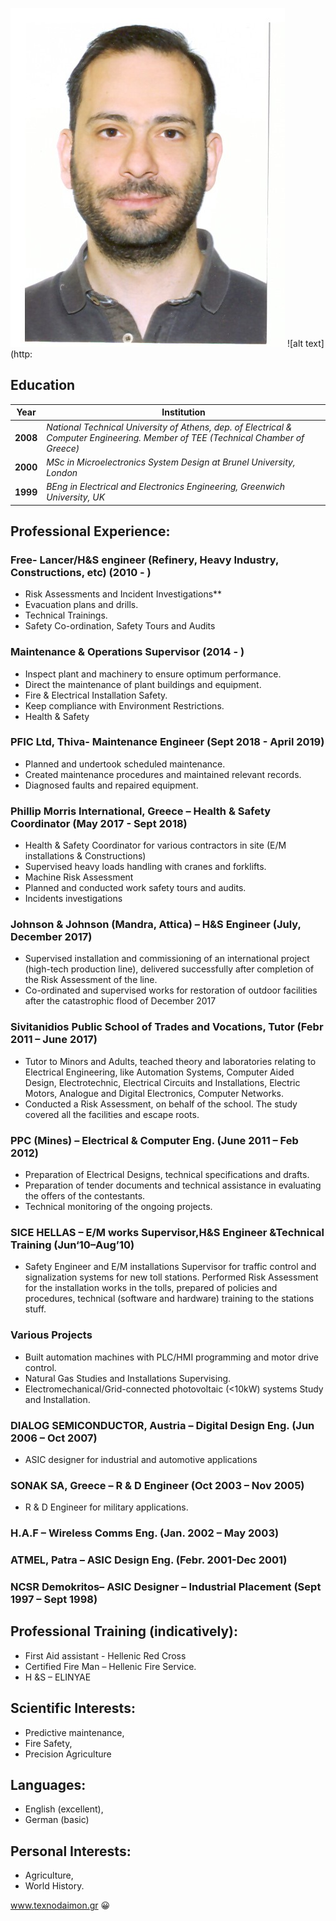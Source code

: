 
![DimSkikos Foto](/image/skikos_foto_μικρή.jpg)
![alt text](http:

## Education
Year | Institution
---- | -------------
**2008** | *National Technical University of Athens, dep. of Electrical & Computer Engineering. Member of TEE (Technical Chamber of Greece)*
**2000** | *MSc in Microelectronics System Design at Brunel University, London*
**1999** | *BEng in Electrical and Electronics Engineering, Greenwich University, UK*

## Professional Experience:
### Free- Lancer/H&S engineer (Refinery, Heavy Industry, Constructions, etc) (2010 - )
- Risk Assessments and Incident Investigations**
- Evacuation plans and drills. 
- Technical Trainings.
- Safety Co-ordination, Safety Tours and Audits
### Maintenance & Operations Supervisor (2014 - )
- Inspect plant and machinery to ensure optimum performance.
- Direct the maintenance of plant buildings and equipment. 
- Fire & Electrical Installation Safety.
- Keep compliance with Environment Restrictions.
- Health & Safety
### PFIC Ltd, Thiva- Maintenance Engineer (Sept 2018 - April 2019)
- Planned and undertook scheduled maintenance.
- Created maintenance procedures and maintained relevant records.
- Diagnosed faults and repaired equipment.
### Phillip Morris International, Greece – Health & Safety Coordinator (May 2017 - Sept 2018) 
- Health & Safety Coordinator for various contractors in site (E/M installations & Constructions)
- Supervised heavy loads handling with cranes and forklifts.
- Machine Risk Assessment
- Planned and conducted work safety tours and audits. 
- Incidents investigations
### Johnson & Johnson (Mandra, Attica) – H&S Engineer (July, December 2017)
- Supervised installation and commissioning of an international project (high-tech production line), delivered successfully after completion of the Risk Assessment of the line.
- Co-ordinated and supervised works for restoration of outdoor facilities after the catastrophic flood of December 2017 
### Sivitanidios Public School of Trades and Vocations, Tutor (Febr 2011 – June 2017)
- Tutor to Minors and Adults, teached theory and laboratories relating to Electrical Engineering, like Automation Systems, Computer Aided Design, Electrotechnic, Electrical Circuits and Installations, Electric Motors, Analogue and Digital Electronics, Computer Networks.
- Conducted a Risk Assessment, on behalf of the school. The study covered all the facilities and escape roots. 
### PPC (Mines) – Electrical & Computer Eng. (June 2011 – Feb 2012)
- Preparation of Electrical Designs, technical specifications and drafts.
- Preparation of tender documents and technical assistance in evaluating the offers of the contestants. 
- Technical monitoring of the ongoing projects. 
### SICE HELLAS – E/M works Supervisor,H&S Engineer &Technical Training (Jun‘10–Aug’10)
- Safety Engineer and E/M installations Supervisor for traffic control and signalization systems for new toll stations. Performed Risk Assessment for the installation works in the tolls, prepared of policies and procedures, technical (software and hardware) training to the stations stuff. 
### Various Projects 
- Built automation machines with PLC/HMI programming and motor drive control.
- Natural Gas Studies and Installations Supervising. 
- Electromechanical/Grid-connected photovoltaic (<10kW) systems Study and Installation. 
### DIALOG SEMICONDUCTOR, Austria – Digital Design Eng. (Jun 2006 – Oct 2007)
- ASIC designer for industrial and automotive applications
### SONAK SA, Greece – R & D Engineer (Oct 2003 – Nov 2005)
- R & D Engineer for military applications. 
### H.A.F – Wireless Comms Eng. (Jan. 2002 – May 2003)
### ATMEL, Patra – ASIC Design Eng. (Febr. 2001-Dec 2001)
### NCSR Demokritos– ASIC Designer – Industrial Placement (Sept 1997 – Sept 1998) 
## Professional Training (indicatively):
- First Aid assistant - Hellenic Red Cross
- Certified Fire Man – Hellenic Fire Service.
- H &S – ELINYAE 
## Scientific Interests:
- Predictive maintenance,
- Fire Safety, 
- Precision Agriculture 
## Languages:
  - English (excellent), 
  - German (basic)
## Personal Interests:
- Agriculture, 
- World History.

www.texnodaimon.gr 
:grinning:
